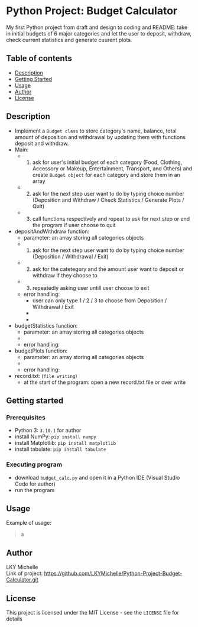 # Python Project: Budget Calculator
My first Python project from draft and design to coding and README: take in initial budgets of 6 major categories and let the user to deposit, withdraw, check current statistics and generate cuurent plots.
## Table of contents
* [Description](#description)
* [Getting Started](#getting-started)
* [Usage](#usage)
* [Author](#author)
* [License](#license)
## Description
* Implement a `Budget class` to store category's name, balance, total amount of deposition and withdrawal by updating them with functions deposit and withdraw.
* Main: 
	* 1. ask for user's initial budget of each category (Food, Clothing, Accessory or Makeup, Entertainment, Transport, and Others) and create `Budget object` for each category and store them in an array
  * 2. ask for the next step user want to do by typing choice number (Deposition and Withdraw / Check Statistics / Generate Plots / Quit)
  * 3. call functions respectively and repeat to ask for next step or end the program if user choose to quit
* depositAndWithdraw function:
  * parameter: an array storing all categories objects
  * 1. ask for the next step user want to do by typing choice number (Deposition / Withdrawal / Exit)
  * 2. ask for the catetegory and the amount user want to deposit or withdraw if they choose to
  * 3. repeatedly asking user untill user choose to exit
  * error handling:
    * user can only type 1 / 2 / 3 to choose from Deposition / Withdrawal / Exit
    * 
    * 
* budgetStatistics function:
  * parameter: an array storing all categories objects
  * 
  * error handling:
* budgetPlots function:
  * parameter: an array storing all categories objects
  * 
  * error handling:
* record.txt: (`file writing`)
  * at the start of the program: open a new record.txt file or over write 
## Getting started
### Prerequisites
* Python 3: `3.10.1` for author
* install NumPy:  `pip install numpy`
* install Matplotlib: `pip install matplotlib`
* install tabulate: `pip install tabulate`
### Executing program
* download `budget_calc.py` and open it in a Python IDE (Visual Studio Code for author)
* run the program
## Usage
Example of usage:
> a
## Author
LKY Michelle<br>
Link of project: https://github.com/LKYMichelle/Python-Project-Budget-Calculator.git
## License
This project is licensed under the MIT License - see the `LICENSE` file for details
